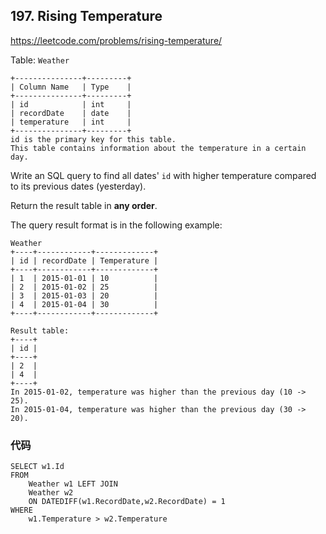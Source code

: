 ## 197. Rising Temperature

https://leetcode.com/problems/rising-temperature/

Table: `Weather`

```
+---------------+---------+
| Column Name   | Type    |
+---------------+---------+
| id            | int     |
| recordDate    | date    |
| temperature   | int     |
+---------------+---------+
id is the primary key for this table.
This table contains information about the temperature in a certain day.
```

 

Write an SQL query to find all dates' `id` with higher temperature compared to its previous dates (yesterday).

Return the result table in **any order**.

The query result format is in the following example:

```
Weather
+----+------------+-------------+
| id | recordDate | Temperature |
+----+------------+-------------+
| 1  | 2015-01-01 | 10          |
| 2  | 2015-01-02 | 25          |
| 3  | 2015-01-03 | 20          |
| 4  | 2015-01-04 | 30          |
+----+------------+-------------+

Result table:
+----+
| id |
+----+
| 2  |
| 4  |
+----+
In 2015-01-02, temperature was higher than the previous day (10 -> 25).
In 2015-01-04, temperature was higher than the previous day (30 -> 20).
```

### 代码

```mysql
SELECT w1.Id
FROM
    Weather w1 LEFT JOIN
    Weather w2 
    ON DATEDIFF(w1.RecordDate,w2.RecordDate) = 1
WHERE
    w1.Temperature > w2.Temperature
```


